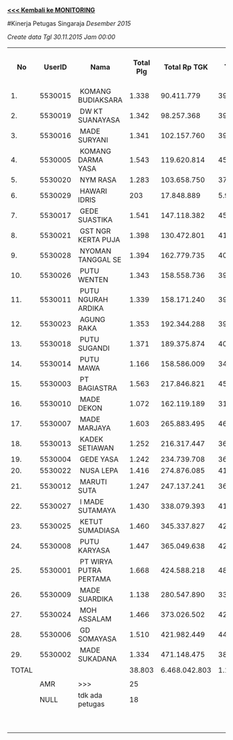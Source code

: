 **[<<< Kembali ke MONITORING](https://github.com/suriawan/Area-Bali-Utara/blob/master/TUSBUNG.md)**

#Kinerja Petugas Singaraja
_Desember 2015_


_Create data Tgl 30.11.2015 Jam 00:00_

<table><tbody><tr><th>No</th><th>UserID</th><th>Nama</th><th>Total Plg</th><th>Total Rp TGK</th><th>Target TGK</th><th>Realisasi Saldo TGK (Blm Lunas)</th><th>% Pencapaian Thd Target TGK</th><th>PK 2 Bln - Blm Lunas</th><th>PK 3 Bln - Blm Lunas</th><th>PK 4 Bln - Blm Lunas</th></tr><tr><td>1.</td><td>5530015</td><td>&nbsp;KOMANG BUDIAKSARA</td><td>1.338</td><td>90.411.779</td><td>39.338.296</td><td>56.619.920</td><td>56%</td><td>17</td><td>0</td><td>0</td></tr><tr><td>2.</td><td>5530019</td><td>&nbsp;DW KT SUANAYASA</td><td>1.342</td><td>98.257.368</td><td>39.395.367</td><td>48.803.125</td><td>76%</td><td>13</td><td>2</td><td>0</td></tr><tr><td>3.</td><td>5530016</td><td>&nbsp;MADE SURYANI</td><td>1.341</td><td>102.157.760</td><td>39.306.131</td><td>42.442.304</td><td>92%</td><td>6</td><td>0</td><td>0</td></tr><tr><td>4.</td><td>5530005</td><td>&nbsp;KOMANG DARMA YASA</td><td>1.543</td><td>119.620.814</td><td>45.379.987</td><td>76.214.702</td><td>32%</td><td>22</td><td>2</td><td>0</td></tr><tr><td>5.</td><td>5530020</td><td>&nbsp;NYM RASA</td><td>1.283</td><td>103.658.750</td><td>37.647.184</td><td>50.153.953</td><td>67%</td><td>4</td><td>0</td><td>0</td></tr><tr><td>6.</td><td>5530029</td><td>&nbsp;HAWARI IDRIS</td><td>203</td><td>17.848.889</td><td>5.968.968</td><td>12.279.426</td><td>-6%</td><td>19</td><td>14</td><td>0</td></tr><tr><td>7.</td><td>5530017</td><td>&nbsp;GEDE SUASTIKA</td><td>1.541</td><td>147.118.382</td><td>45.231.210</td><td>70.960.440</td><td>43%</td><td>19</td><td>1</td><td>0</td></tr><tr><td>8.</td><td>5530021</td><td>&nbsp;GST NGR KERTA PUJA</td><td>1.398</td><td>130.472.801</td><td>41.051.893</td><td>77.057.487</td><td>12%</td><td>27</td><td>0</td><td>0</td></tr><tr><td>9.</td><td>5530028</td><td>&nbsp;NYOMAN TANGGAL SE</td><td>1.394</td><td>162.779.735</td><td>40.973.544</td><td>78.553.448</td><td>8%</td><td>18</td><td>0</td><td>0</td></tr><tr><td>10.</td><td>5530026</td><td>&nbsp;PUTU WENTEN</td><td>1.343</td><td>158.558.736</td><td>39.340.912</td><td>89.028.787</td><td>-26%</td><td>26</td><td>5</td><td>0</td></tr><tr><td>11.</td><td>5530011</td><td>&nbsp;PUTU NGURAH ARDIKA</td><td>1.339</td><td>158.171.240</td><td>39.244.768</td><td>76.533.828</td><td>5%</td><td>11</td><td>2</td><td>0</td></tr><tr><td>12.</td><td>5530023</td><td>&nbsp;AGUNG RAKA</td><td>1.353</td><td>192.344.288</td><td>39.769.698</td><td>102.047.440</td><td>-57%</td><td>13</td><td>0</td><td>0</td></tr><tr><td>13.</td><td>5530018</td><td>&nbsp;PUTU SUGANDI</td><td>1.371</td><td>189.375.874</td><td>40.177.399</td><td>81.939.080</td><td>-4%</td><td>53</td><td>5</td><td>0</td></tr><tr><td>14.</td><td>5530014</td><td>&nbsp;PUTU MAWA</td><td>1.166</td><td>158.586.009</td><td>34.215.373</td><td>80.240.361</td><td>-35%</td><td>14</td><td>1</td><td>0</td></tr><tr><td>15.</td><td>5530003</td><td>&nbsp;PT BAGIASTRA</td><td>1.563</td><td>217.846.821</td><td>45.826.031</td><td>92.139.593</td><td>-1%</td><td>20</td><td>0</td><td>0</td></tr><tr><td>16.</td><td>5530010</td><td>&nbsp;MADE DEKON</td><td>1.072</td><td>162.119.189</td><td>31.479.899</td><td>111.046.405</td><td>-153%</td><td>42</td><td>4</td><td>0</td></tr><tr><td>17.</td><td>5530007</td><td>&nbsp;MADE MARJAYA</td><td>1.603</td><td>265.883.495</td><td>46.848.168</td><td>110.504.877</td><td>-36%</td><td>28</td><td>1</td><td>0</td></tr><tr><td>18.</td><td>5530013</td><td>&nbsp;KADEK SETIAWAN</td><td>1.252</td><td>216.317.447</td><td>36.559.021</td><td>116.549.054</td><td>-119%</td><td>14</td><td>0</td><td>0</td></tr><tr><td>19.</td><td>5530004</td><td>&nbsp;GEDE YASA</td><td>1.242</td><td>234.739.708</td><td>36.296.117</td><td>103.809.147</td><td>-86%</td><td>25</td><td>2</td><td>0</td></tr><tr><td>20.</td><td>5530022</td><td>&nbsp;NUSA LEPA</td><td>1.416</td><td>274.876.085</td><td>41.513.696</td><td>117.661.673</td><td>-83%</td><td>5</td><td>1</td><td>0</td></tr><tr><td>21.</td><td>5530012</td><td>&nbsp;MARUTI SUTA</td><td>1.247</td><td>247.137.241</td><td>36.435.707</td><td>108.824.825</td><td>-99%</td><td>37</td><td>7</td><td>0</td></tr><tr><td>22.</td><td>5530027</td><td>&nbsp;I MADE SUTAMAYA</td><td>1.430</td><td>338.079.393</td><td>41.941.402</td><td>145.386.967</td><td>-147%</td><td>50</td><td>18</td><td>0</td></tr><tr><td>23.</td><td>5530025</td><td>&nbsp;KETUT SUMADIASA</td><td>1.460</td><td>345.337.827</td><td>42.841.868</td><td>131.502.342</td><td>-107%</td><td>13</td><td>0</td><td>0</td></tr><tr><td>24.</td><td>5530008</td><td>&nbsp;PUTU KARYASA</td><td>1.447</td><td>365.049.638</td><td>42.005.587</td><td>170.492.442</td><td>-206%</td><td>48</td><td>1</td><td>0</td></tr><tr><td>25.</td><td>5530001</td><td>&nbsp;PT WIRYA PUTRA PERTAMA</td><td>1.668</td><td>424.588.218</td><td>48.856.581</td><td>185.228.211</td><td>-179%</td><td>20</td><td>1</td><td>0</td></tr><tr><td>26.</td><td>5530009</td><td>&nbsp;MADE SUARDIKA</td><td>1.138</td><td>280.547.890</td><td>33.290.943</td><td>158.468.288</td><td>-276%</td><td>14</td><td>2</td><td>0</td></tr><tr><td>27.</td><td>5530024</td><td>&nbsp;MOH ASSALAM</td><td>1.466</td><td>373.026.502</td><td>42.923.470</td><td>174.723.828</td><td>-207%</td><td>20</td><td>4</td><td>0</td></tr><tr><td>28.</td><td>5530006</td><td>&nbsp;GD SOMAYASA</td><td>1.510</td><td>421.982.449</td><td>44.004.546</td><td>202.472.277</td><td>-260%</td><td>10</td><td>0</td><td>0</td></tr><tr><td>29.</td><td>5530002</td><td>&nbsp;MADE SUKADANA</td><td>1.334</td><td>471.148.475</td><td>38.966.444</td><td>217.975.066</td><td>-359%</td><td>11</td><td>0</td><td>0</td></tr><tr><td>TOTAL</td><td> </td><td> </td><td>38.803</td><td>6.468.042.803</td><td>1.136.830.210</td><td>3.089.659.296</td><td>-72%</td><td>619</td><td>73</td><td>0</td></tr><tr><td> </td><td> </td><td> </td><td> </td><td> </td><td> </td><td> </td><td> </td><td> </td><td> </td><td> </td></tr><tr><td> </td><td>AMR</td><td>&gt;&gt;&gt;</td><td>25</td><td> </td><td> </td><td> 641.458.800 </td><td> </td><td>0</td><td>0</td><td>0</td></tr><tr><td> </td><td>NULL</td><td>tdk ada petugas</td><td>18</td><td> </td><td> </td><td> 9.518.824 </td><td> </td><td>0</td><td>18</td><td>0</td></tr><tr><td> </td><td> </td><td> </td><td> </td><td> </td><td> </td><td> 650.977.624 </td><td> </td><td> </td><td> </td><td> </td></tr><tr><td> </td><td> </td><td> </td><td> </td><td> </td><td> </td><td> 3.740.636.920 </td><td> </td><td> </td><td> </td><td> </td></tr></tbody></table>
